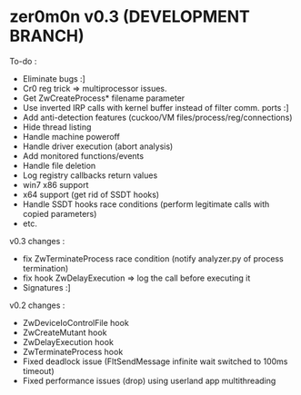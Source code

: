 zer0m0n v0.3 (DEVELOPMENT BRANCH)
=================================

To-do :
+ Eliminate bugs :]
+ Cr0 reg trick => multiprocessor issues.
+ Get ZwCreateProcess* filename parameter
+ Use inverted IRP calls with kernel buffer instead of filter comm. ports :]
+ Add anti-detection features (cuckoo/VM files/process/reg/connections)
+ Hide thread listing
+ Handle machine poweroff
+ Handle driver execution (abort analysis)
+ Add monitored functions/events
+ Handle file deletion
+ Log registry callbacks return values
+ win7 x86 support
+ x64 support (get rid of SSDT hooks)
+ Handle SSDT hooks race conditions (perform legitimate calls with copied parameters)
+ etc.

v0.3 changes :
+ fix ZwTerminateProcess race condition (notify analyzer.py of process termination)
+ fix hook ZwDelayExecution => log the call before executing it
+ Signatures :]

v0.2 changes :
+ ZwDeviceIoControlFile hook
+ ZwCreateMutant hook
+ ZwDelayExecution hook
+ ZwTerminateProcess hook
+ Fixed deadlock issue (FltSendMessage infinite wait switched to 100ms timeout)
+ Fixed performance issues (drop) using userland app multithreading
